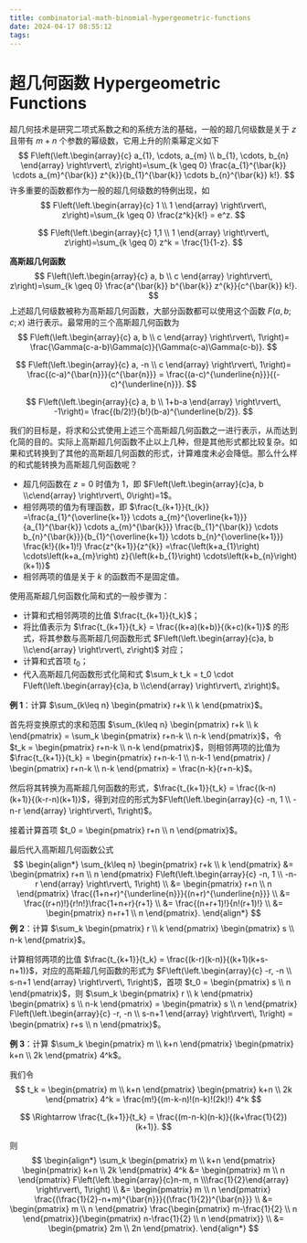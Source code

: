 ```yaml
---
title: combinatorial-math-binomial-hypergeometric-functions
date: 2024-04-17 08:55:12
tags:
---
```


# 超几何函数 Hypergeometric Functions

超几何技术是研究二项式系数之和的系统方法的基础，一般的超几何级数是关于 $z$ 且带有 $m+n$ 个参数的幂级数，它用上升的阶乘幂定义如下
$$
F\left(\left.\begin{array}{c}
a_{1}, \cdots, a_{m} \\
b_{1}, \cdots, b_{n}
\end{array} \right\rvert\, z\right)=\sum_{k \geq 0} \frac{a_{1}^{\bar{k}} \cdots a_{m}^{\bar{k}} z^{k}}{b_{1}^{\bar{k}} \cdots b_{n}^{\bar{k}} k!}.
$$
许多重要的函数都作为一般的超几何级数的特例出现，如
$$
F\left(\left.\begin{array}{c}
1 \\
1
\end{array} \right\rvert\, z\right)=\sum_{k \geq 0} \frac{z^k}{k!} = e^z.
$$

$$
F\left(\left.\begin{array}{c}
1,1 \\
1
\end{array} \right\rvert\, z\right)=\sum_{k \geq 0} z^k = \frac{1}{1-z}.
$$

**高斯超几何函数**
$$
F\left(\left.\begin{array}{c}
a, b \\
c
\end{array} \right\rvert\, z\right)=\sum_{k \geq 0} \frac{a^{\bar{k}} b^{\bar{k}} z^{k}}{c^{\bar{k}} k!}.
$$
上述超几何级数被称为高斯超几何函数，大部分函数都可以使用这个函数 $F(a,b;c;x)$ 进行表示。最常用的三个高斯超几何函数为
$$
F\left(\left.\begin{array}{c}
a, b \\
c
\end{array} \right\rvert\, 1\right)= \frac{\Gamma(c-a-b)\Gamma(c)}{\Gamma(c-a)\Gamma(c-b)}.
$$

$$
F\left(\left.\begin{array}{c}
a, -n \\
c
\end{array} \right\rvert\, 1\right)= \frac{(c-a)^{\bar{n}}}{c^{\bar{n}}} = \frac{(a-c)^{\underline{n}}}{(-c)^{\underline{n}}}.
$$

$$
F\left(\left.\begin{array}{c}
a, b \\
1+b-a
\end{array} \right\rvert\, -1\right)= \frac{(b/2)!}{b!}(b-a)^{\underline{b/2}}.
$$

我们的目标是，将求和公式使用上述三个高斯超几何函数之一进行表示，从而达到化简的目的。实际上高斯超几何函数不止以上几种，但是其他形式都比较复杂。如果和式转换到了其他的高斯超几何函数的形式，计算难度未必会降低。那么什么样的和式能转换为高斯超几何函数呢？

- 超几何函数在 $z=0$ 时值为 $1$，即 $F\left(\left.\begin{array}{c}a, b \\c\end{array} \right\rvert\, 0\right)=1$。
- 相邻两项的值为有理函数，即 $\frac{t_{k+1}}{t_{k}} =\frac{a_{1}^{\overline{k+1}} \cdots a_{m}^{\overline{k+1}}}{a_{1}^{\bar{k}} \cdots a_{m}^{\bar{k}}} \frac{b_{1}^{\bar{k}} \cdots b_{n}^{\bar{k}}}{b_{1}^{\overline{k+1}} \cdots b_{n}^{\overline{k+1}}} \frac{k!}{(k+1)!} \frac{z^{k+1}}{z^{k}}
  =\frac{\left(k+a_{1}\right) \cdots\left(k+a_{m}\right) z}{\left(k+b_{1}\right) \cdots\left(k+b_{n}\right)(k+1)}$
- 相邻两项的值是关于 $k$ 的函数而不是固定值。

使用高斯超几何函数化简和式的一般步骤为：

- 计算和式相邻两项的比值 $\frac{t_{k+1}}{t_k}$；
- 将比值表示为 $\frac{t_{k+1}}{t_k} = \frac{(k+a)(k+b)}{(k+c)(k+1)}$ 的形式，将其参数与高斯超几何函数形式 $F\left(\left.\begin{array}{c}a, b \\c\end{array} \right\rvert\, z\right)$ 对应；
- 计算和式首项 $t_0$；
- 代入高斯超几何函数形式化简和式 $\sum_k t_k = t_0 \cdot F\left(\left.\begin{array}{c}a, b \\c\end{array} \right\rvert\, z\right)$。

**例 1**：计算 $\sum_{k\leq n} \begin{pmatrix} r+k \\ k \end{pmatrix}$。

首先将变换原式的求和范围 $\sum_{k\leq n} \begin{pmatrix} r+k \\ k \end{pmatrix} = \sum_k \begin{pmatrix} r+n-k \\ n-k \end{pmatrix}$，令 $t_k = \begin{pmatrix} r+n-k \\ n-k \end{pmatrix}$，则相邻两项的比值为 $\frac{t_{k+1}}{t_k} = \begin{pmatrix} r+n-k-1 \\ n-k-1 \end{pmatrix} / \begin{pmatrix} r+n-k \\ n-k \end{pmatrix} = \frac{n-k}{r+n-k}$。

然后将其转换为高斯超几何函数的形式，$\frac{t_{k+1}}{t_k} = \frac{(k-n)(k+1)}{(k-r-n)(k+1)}$，得到对应的形式为$F\left(\left.\begin{array}{c} -n, 1 \\ -n-r \end{array} \right\rvert\, 1\right)$。

接着计算首项 $t_0 = \begin{pmatrix} r+n \\ n \end{pmatrix}$。

最后代入高斯超几何函数公式 
$$
\begin{align*}
\sum_{k\leq n} \begin{pmatrix} r+k \\ k \end{pmatrix}
&= \begin{pmatrix} r+n \\ n \end{pmatrix} F\left(\left.\begin{array}{c} -n, 1 \\ -n-r \end{array} \right\rvert\, 1\right) \\
&= \begin{pmatrix} r+n \\ n \end{pmatrix} \frac{(1+n+r)^{\underline{n}}}{(n+r)^{\underline{n}}} \\
&= \frac{(r+n)!}{r!n!}\frac{1+n+r}{r+1} \\
&= \frac{(n+r+1)!}{n!(r+1)!} \\
&= \begin{pmatrix} n+r+1 \\ n \end{pmatrix}.
\end{align*}
$$
**例 2**：计算 $\sum_k \begin{pmatrix} r \\ k \end{pmatrix} \begin{pmatrix} s \\ n-k \end{pmatrix}$。

计算相邻两项的比值 $\frac{t_{k+1}}{t_k} = \frac{(k-r)(k-n)}{(k+1)(k+s-n+1)}$，对应的高斯超几何函数的形式为 $F\left(\left.\begin{array}{c} -r, -n \\ s-n+1 \end{array} \right\rvert\, 1\right)$，首项 $t_0 = \begin{pmatrix} s \\ n \end{pmatrix}$，则 $\sum_k \begin{pmatrix} r \\ k \end{pmatrix} \begin{pmatrix} s \\ n-k \end{pmatrix} = \begin{pmatrix} s \\ n \end{pmatrix} F\left(\left.\begin{array}{c} -r, -n \\ s-n+1 \end{array} \right\rvert\, 1\right) = \begin{pmatrix} r+s \\ n \end{pmatrix}$。

**例 3**：计算 $\sum_k \begin{pmatrix} m \\ k+n \end{pmatrix} \begin{pmatrix} k+n \\ 2k \end{pmatrix} 4^k$。

我们令
$$
t_k = \begin{pmatrix} m \\ k+n \end{pmatrix} \begin{pmatrix} k+n \\ 2k \end{pmatrix} 4^k =
\frac{m!}{(m-k-n)!(n-k)!(2k)!} 4^k
$$

$$
\Rightarrow \frac{t_{k+1}}{t_k} = \frac{(m-n-k)(n-k)}{(k+\frac{1}{2})(k+1)}.
$$

则
$$
\begin{align*}
\sum_k \begin{pmatrix} m \\ k+n \end{pmatrix} \begin{pmatrix} k+n \\ 2k \end{pmatrix} 4^k &= \begin{pmatrix} m \\ n \end{pmatrix} F\left(\left.\begin{array}{c}n-m, n \\\frac{1}{2}\end{array} \right\rvert\, 1\right) \\
&= \begin{pmatrix} m \\ n \end{pmatrix} \frac{(\frac{1}{2}-n+m)^{\bar{n}}}{(\frac{1}{2})^{\bar{n}}} \\
&= \begin{pmatrix} m \\ n \end{pmatrix} \frac{\begin{pmatrix} m-\frac{1}{2} \\ n \end{pmatrix}}{\begin{pmatrix} n-\frac{1}{2} \\ n \end{pmatrix}} \\
&= \begin{pmatrix} 2m \\ 2n \end{pmatrix}.
\end{align*}
$$
